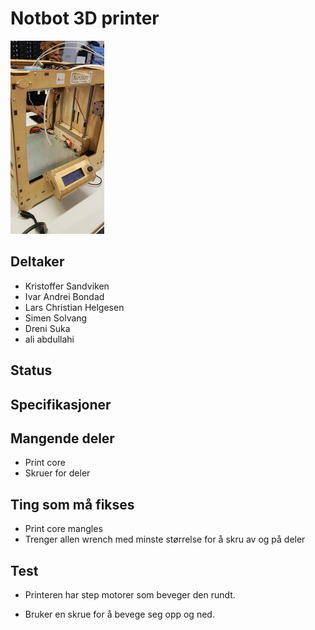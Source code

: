 # Notbot 3D printer
![notbot](notbot.jpg)

## Deltaker
- Kristoffer Sandviken
- Ivar Andrei Bondad
- Lars Christian Helgesen
- Simen Solvang
- Dreni Suka
- ali abdullahi

## Status

## Specifikasjoner

## Mangende deler
- Print core
- Skruer for deler
## Ting som må fikses
- Print core mangles
- Trenger allen wrench med minste størrelse for å skru av og på deler

## Test
- Printeren har step motorer som beveger den rundt.

- Bruker en skrue for å bevege seg opp og ned. 

